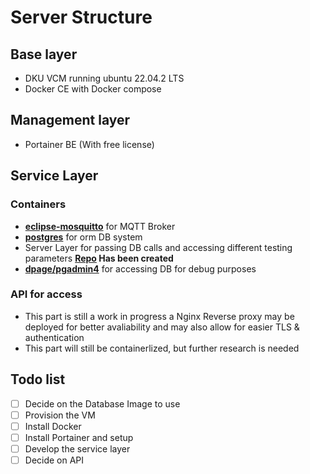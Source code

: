# Server Structure

## Base layer
- DKU VCM running ubuntu 22.04.2 LTS
- Docker CE with Docker compose
## Management layer
- Portainer BE (With free license)
## Service Layer
### Containers
- **[eclipse-mosquitto](https://hub.docker.com/_/eclipse-mosquitto)** for MQTT Broker
- **[postgres](https://hub.docker.com/_/postgres)** for orm DB system
- Server Layer for passing DB calls and accessing different testing parameters **[Repo](https://github.com/FedCampus/IoT-Server) Has been created**
- **[dpage/pgadmin4](https://hub.docker.com/r/dpage/pgadmin4)** for accessing DB for debug purposes
### API for access
- This part is still a work in progress a Nginx Reverse proxy may be deployed for better avaliability and may also allow for easier TLS & authentication
- This part will still be containerlized, but further research is needed
## Todo list
- [ ] Decide on the Database Image to use
- [ ] Provision the VM
- [ ] Install Docker
- [ ] Install Portainer and setup
- [ ] Develop the service layer
- [ ] Decide on API
